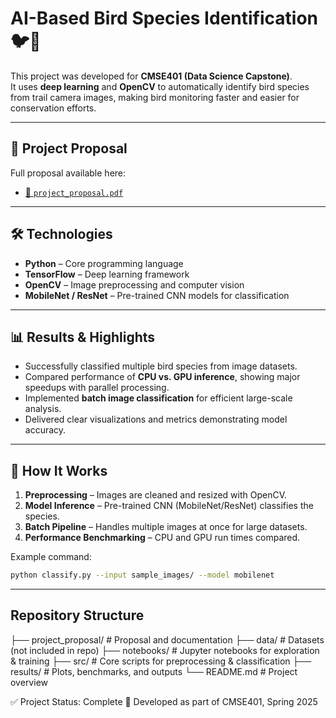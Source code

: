 # AI-Based Bird Species Identification 🐦📸

This project was developed for **CMSE401 (Data Science Capstone)**.  
It uses **deep learning** and **OpenCV** to automatically identify bird species from trail camera images, making bird monitoring faster and easier for conservation efforts.  

---

## 📄 Project Proposal  
Full proposal available here:  
- [📑 `project_proposal.pdf`](project_proposal/project_proposal.pdf)  

---

## 🛠️ Technologies  
- **Python** – Core programming language  
- **TensorFlow** – Deep learning framework  
- **OpenCV** – Image preprocessing and computer vision  
- **MobileNet / ResNet** – Pre-trained CNN models for classification  

---

## 📊 Results & Highlights  
- Successfully classified multiple bird species from image datasets.  
- Compared performance of **CPU vs. GPU inference**, showing major speedups with parallel processing.  
- Implemented **batch image classification** for efficient large-scale analysis.  
- Delivered clear visualizations and metrics demonstrating model accuracy.  

---

## 🚀 How It Works  
1. **Preprocessing** – Images are cleaned and resized with OpenCV.  
2. **Model Inference** – Pre-trained CNN (MobileNet/ResNet) classifies the species.  
3. **Batch Pipeline** – Handles multiple images at once for large datasets.  
4. **Performance Benchmarking** – CPU and GPU run times compared.  

Example command:  
```bash
python classify.py --input sample_images/ --model mobilenet
```
---

## Repository Structure

├── project_proposal/         # Proposal and documentation
├── data/                     # Datasets (not included in repo)
├── notebooks/                # Jupyter notebooks for exploration & training
├── src/                      # Core scripts for preprocessing & classification
├── results/                  # Plots, benchmarks, and outputs
└── README.md                 # Project overview

✅ Project Status: Complete
📌 Developed as part of CMSE401, Spring 2025
